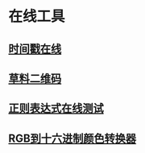 # 在线工具

## [时间戳在线](https://tool.lu/timestamp/)

## [草料二维码](https://cli.im/text)

## [正则表达式在线测试](https://c.runoob.com/front-end/854/)

## [RGB到十六进制颜色转换器](https://www.bchrt.com/tools/rgb-to-hex/)



